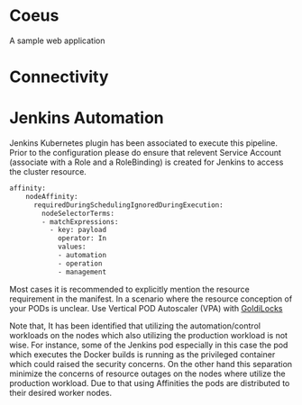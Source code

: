 # Coeus

A sample web application

# Connectivity

# Jenkins Automation 
Jenkins Kubernetes plugin has been associated to execute this pipeline. Prior to the configuration please do ensure that relevent Service Account (associate with a Role and a RoleBinding)  is created for Jenkins to access the cluster resource.

```sh
affinity:
    nodeAffinity:
      requiredDuringSchedulingIgnoredDuringExecution:
        nodeSelectorTerms:
        - matchExpressions:
          - key: payload
            operator: In
            values:
            - automation
            - operation 
            - management
```

Most cases it is recommended to explicitly mention the resource requirement in the manifest. In a scenario where the resource conception of your PODs is unclear. Use Vertical POD Autoscaler (VPA) with [GoldiLocks][]

Note that, It has been identified that utilizing the automation/control workloads on the nodes which also utilizing the production workload is not wise. For instance, some of the Jenkins pod especially in this case the pod which executes the Docker builds is running as the privileged container which could raised the security concerns. On the other hand this separation minimize the concerns of resource outages on the nodes where utilize the production workload. Due to that using Affinities the pods are distributed to their desired worker nodes.

[GoldiLocks]: https://github.com/FairwindsOps/goldilocks